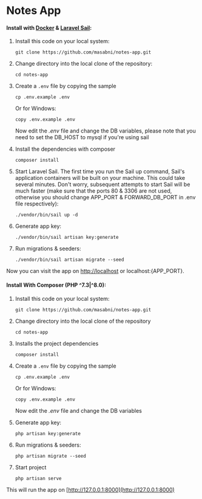 # Notes App
#### Install with [Docker](https://www.docker.com/products/docker-desktop) & [Laravel Sail](https://laravel.com/docs/8.x/sail):
1. Install this code on your local system:

    ```
    git clone https://github.com/masabni/notes-app.git
    ```

2. Change directory into the local clone of the repository:

    ```
    cd notes-app
    ```

3. Create a `.env` file by copying the sample

    ```
    cp .env.example .env
    ```

   Or for Windows:

    ```
    copy .env.example .env
    ```

   Now edit the *.env* file and change the DB variables, please note that you need to set the DB_HOST to mysql if you're using sail

4. Install the dependencies with composer

    ```
    composer install
    ```

4. Start Laravel Sail. The first time you run the Sail up command, Sail's application containers will be built on your machine. This could take several minutes. Don't worry, subsequent attempts to start Sail will be much faster (make sure that the ports 80 & 3306 are not used, otherwise you should change APP_PORT & FORWARD_DB_PORT in .env file respectively):

    ```
    ./vendor/bin/sail up -d
    ```

5. Generate app key:

    ```
    ./vendor/bin/sail artisan key:generate
    ```

6. Run migrations & seeders:

    ```
    ./vendor/bin/sail artisan migrate --seed
    ```

Now you can visit the app on [http://localhost](http://localhost) or localhost:{APP_PORT}.

#### Install With Composer (PHP ^7.3|^8.0):
1. Install this code on your local system:

    ```
    git clone https://github.com/masabni/notes-app.git
    ```

2. Change directory into the local clone of the repository

    ```
    cd notes-app
    ```

3. Installs the project dependencies

    ```
    composer install
    ```

4. Create a `.env` file by copying the sample

    ```
    cp .env.example .env
    ```

   Or for Windows:

    ```
    copy .env.example .env
    ```

   Now edit the *.env* file and change the DB variables

5. Generate app key:

    ```
    php artisan key:generate
    ```

6. Run migrations & seeders:

    ```
    php artisan migrate --seed
    ```

8. Start project

    ```
    php artisan serve
    ```

This will run the app on [http://127.0.0.1:8000](http://127.0.0.1:8000)
